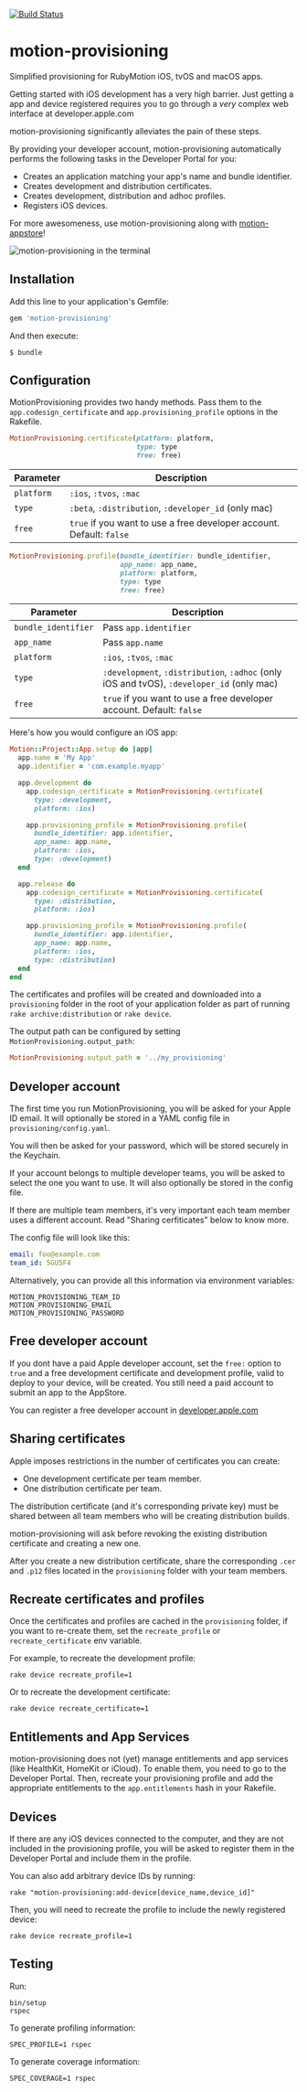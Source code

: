 [![Build Status](https://travis-ci.org/HipByte/motion-provisioning.svg?branch=master)](https://travis-ci.org/HipByte/motion-provisioning)

# motion-provisioning

Simplified provisioning for RubyMotion iOS, tvOS and macOS apps.

Getting started with iOS development has a very high barrier. Just
getting a app and device registered requires you to go through a *very*
complex web interface at developer.apple.com

motion-provisioning significantly alleviates the pain of these steps.

By providing your developer account, motion-provisioning automatically performs
the following tasks in the Developer Portal for you:

- Creates an application matching your app's name and bundle
  identifier.
- Creates development and distribution certificates.
- Creates development, distribution and adhoc profiles.
- Registers iOS devices.

For more awesomeness, use motion-provisioning along with [motion-appstore](https://github.com/HipByte/motion-appstore)!

![motion-provisioning in the terminal](img/motion-provisioning.gif)

## Installation

Add this line to your application's Gemfile:

```ruby
gem 'motion-provisioning'
```

And then execute:

    $ bundle

## Configuration

MotionProvisioning provides two handy methods. Pass them to the
`app.codesign_certificate` and `app.provisioning_profile` options in
the Rakefile.

```ruby
MotionProvisioning.certificate(platform: platform,
                               type: type
                               free: free)
```

|Parameter|Description|
|---------|------|
|`platform`|`:ios`, `:tvos`, `:mac`|
|`type`|`:beta`, `:distribution`, `:developer_id` (only mac)|
|`free`|`true` if you want to use a free developer account. Default: `false`|

```ruby
MotionProvisioning.profile(bundle_identifier: bundle_identifier,
                           app_name: app_name,
                           platform: platform,
                           type: type
                           free: free)
```

|Parameter|Description|
|---------|------|
|`bundle_identifier`|Pass `app.identifier`|
|`app_name`|Pass `app.name`|
|`platform`|`:ios`, `:tvos`, `:mac`|
|`type`|`:development`, `:distribution`, `:adhoc` (only iOS and tvOS), `:developer_id` (only mac)|
|`free`|`true` if you want to use a free developer account. Default: `false`|


Here's how you would configure an iOS app:

```ruby
Motion::Project::App.setup do |app|
  app.name = 'My App'
  app.identifier = 'com.example.myapp'

  app.development do
    app.codesign_certificate = MotionProvisioning.certificate(
      type: :development,
      platform: :ios)

    app.provisioning_profile = MotionProvisioning.profile(
      bundle_identifier: app.identifier,
      app_name: app.name,
      platform: :ios,
      type: :development)
  end

  app.release do
    app.codesign_certificate = MotionProvisioning.certificate(
      type: :distribution,
      platform: :ios)

    app.provisioning_profile = MotionProvisioning.profile(
      bundle_identifier: app.identifier,
      app_name: app.name,
      platform: :ios,
      type: :distribution)
  end
end
```

The certificates and profiles will be created and downloaded into a
`provisioning` folder in the root of your application folder as part of running
`rake archive:distribution` or `rake device`.

The output path can be configured by setting `MotionProvisioning.output_path`:

```ruby
MotionProvisioning.output_path = '../my_provisioning'
```

## Developer account

The first time you run MotionProvisioning, you will be asked for your Apple ID
email. It will optionally be stored in a YAML config file in
`provisioning/config.yaml`.

You will then be asked for your password, which will be stored securely in the Keychain.

If your account belongs to multiple developer teams, you will be asked to select
the one you want to use. It will also optionally be stored in the config file.

If there are multiple team members, it's very important each team member uses a
different account. Read "Sharing cerfiticates" below to know more.

The config file will look like this:

```yaml
email: foo@example.com
team_id: 5GU5F4
```

Alternatively, you can provide all this information via environment variables:

    MOTION_PROVISIONING_TEAM_ID
    MOTION_PROVISIONING_EMAIL
    MOTION_PROVISIONING_PASSWORD


## Free developer account

If you dont have a paid Apple developer account, set the `free:`
option to `true` and a free development certificate  and development
profile, valid to deploy to your device, will be created. You still
need a paid account to submit an app to the AppStore.

You can register a free developer account in
[developer.apple.com](https://developer.apple.com)

## Sharing certificates

Apple imposes restrictions in the number of certificates you can
create:

- One development certificate per team member.
- One distribution certificate per team.

The distribution certificate (and it's corresponding private key) must
be shared between all team members who will be creating distribution
builds.

motion-provisioning will ask before revoking the existing distribution
certificate and creating a new one.

After you create a new distribution certificate, share the
corresponding `.cer` and `.p12` files located in the `provisioning`
folder with your team members.

## Recreate certificates and profiles

Once the certificates and profiles are cached in the `provisioning`
folder, if you want to re-create them, set the `recreate_profile` or
`recreate_certificate` env variable.

For example, to recreate the development profile:

    rake device recreate_profile=1

Or to recreate the development certificate:

    rake device recreate_certificate=1


## Entitlements and App Services

motion-provisioning does not (yet) manage entitlements and app services (like
HealthKit, HomeKit or iCloud). To enable them, you need to go to the Developer
Portal. Then, recreate your provisioning profile and add the appropriate
entitlements to the `app.entitlements` hash in your Rakefile.

## Devices

If there are any iOS devices connected to the computer, and they are not
included in the provisioning profile, you will be asked to
register them in the Developer Portal and include them in the profile.

You can also add arbitrary device IDs by running:

    rake "motion-provisioning:add-device[device_name,device_id]"

Then, you will need to recreate the profile to include the newly registered device:

    rake device recreate_profile=1

## Testing

Run:

    bin/setup
    rspec

To generate profiling information:

    SPEC_PROFILE=1 rspec

To generate coverage information:

    SPEC_COVERAGE=1 rspec
